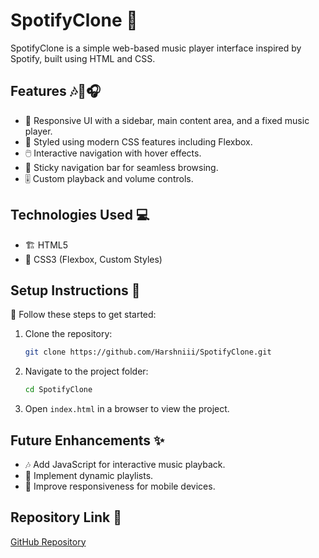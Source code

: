 # SpotifyClone 🎵

SpotifyClone is a simple web-based music player interface inspired by Spotify, built using HTML and CSS. 

## Features 🎶🎵🎧
- 🎵 Responsive UI with a sidebar, main content area, and a fixed music player.
- 🎨 Styled using modern CSS features including Flexbox.
- 🖱️ Interactive navigation with hover effects.
- 📌 Sticky navigation bar for seamless browsing.
- 🎚️ Custom playback and volume controls.

## Technologies Used 💻
- 🏗️ HTML5
- 🎨 CSS3 (Flexbox, Custom Styles)

## Setup Instructions 📝
🎵 Follow these steps to get started:
1. Clone the repository:
   ```sh
   git clone https://github.com/Harshniii/SpotifyClone.git
   ```
2. Navigate to the project folder:
   ```sh
   cd SpotifyClone
   ```
3. Open `index.html` in a browser to view the project. 

## Future Enhancements ✨
- 🎶 Add JavaScript for interactive music playback.
- 📜 Implement dynamic playlists.
- 📱 Improve responsiveness for mobile devices.

## Repository Link 🔗
[GitHub Repository](https://github.com/Harshniii/SpotifyClone.git)


